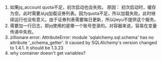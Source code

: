 1. 如果jq_account quota不足，初次启动也会失败。
    原因： 初次启动时，缓存为空。此时需要从jq加载证券列表。因为quota不足，所以加载失败。此时继续运行也没有意义。由于证券列表需要每日更新，所以jieyu不提供这个服务。
2. 需要加一行日志，即jq使用的是哪一个账号登录的。对容器来说，容易在变量传递中失败。
3. zillionare error: AttributeError: module 'sqlalchemy.sql.schema' has no attribute '_schema_getter'. It caused by SQLAlchemy's version changed to 1.4.1. It should be 1.3.23
4. why container doesn't get variables?
